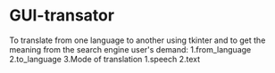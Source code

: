 # GUI-transator

To translate from one language to another using tkinter
and to get the meaning from the search engine 
user's demand:
        1.from_language
        2.to_language
        3.Mode of translation
            1.speech 
            2.text 
            
